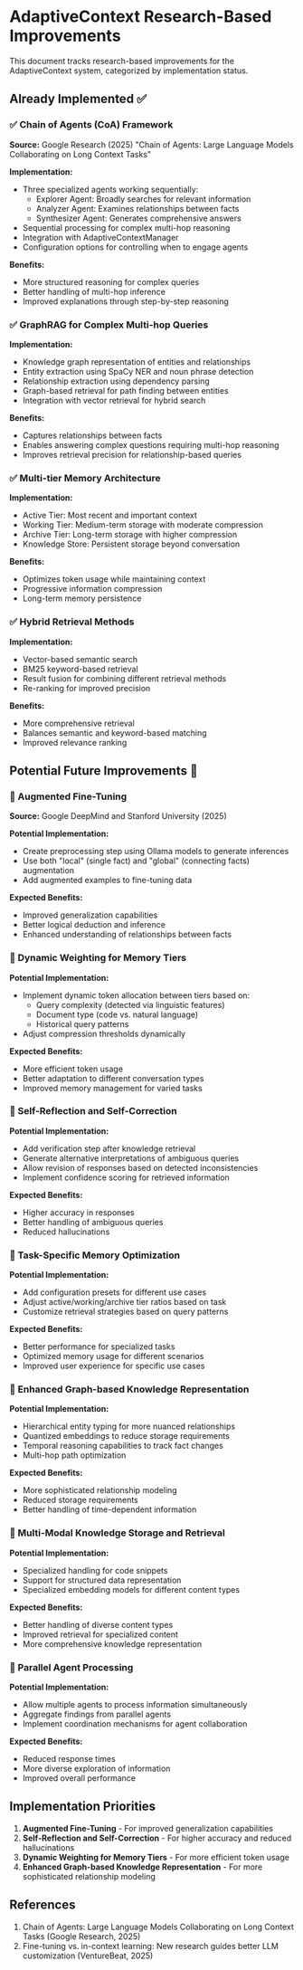 # AdaptiveContext Research-Based Improvements

This document tracks research-based improvements for the AdaptiveContext system, categorized by implementation status.

## Already Implemented ✅

### ✅ Chain of Agents (CoA) Framework
**Source:** Google Research (2025) "Chain of Agents: Large Language Models Collaborating on Long Context Tasks"

**Implementation:**
- Three specialized agents working sequentially:
  - Explorer Agent: Broadly searches for relevant information
  - Analyzer Agent: Examines relationships between facts
  - Synthesizer Agent: Generates comprehensive answers
- Sequential processing for complex multi-hop reasoning
- Integration with AdaptiveContextManager
- Configuration options for controlling when to engage agents

**Benefits:**
- More structured reasoning for complex queries
- Better handling of multi-hop inference
- Improved explanations through step-by-step reasoning

### ✅ GraphRAG for Complex Multi-hop Queries
**Implementation:**
- Knowledge graph representation of entities and relationships
- Entity extraction using SpaCy NER and noun phrase detection
- Relationship extraction using dependency parsing
- Graph-based retrieval for path finding between entities
- Integration with vector retrieval for hybrid search

**Benefits:**
- Captures relationships between facts
- Enables answering complex questions requiring multi-hop reasoning
- Improves retrieval precision for relationship-based queries

### ✅ Multi-tier Memory Architecture
**Implementation:**
- Active Tier: Most recent and important context
- Working Tier: Medium-term storage with moderate compression
- Archive Tier: Long-term storage with higher compression
- Knowledge Store: Persistent storage beyond conversation

**Benefits:**
- Optimizes token usage while maintaining context
- Progressive information compression
- Long-term memory persistence

### ✅ Hybrid Retrieval Methods
**Implementation:**
- Vector-based semantic search
- BM25 keyword-based retrieval
- Result fusion for combining different retrieval methods
- Re-ranking for improved precision

**Benefits:**
- More comprehensive retrieval
- Balances semantic and keyword-based matching
- Improved relevance ranking

## Potential Future Improvements 🔲

### 🔲 Augmented Fine-Tuning
**Source:** Google DeepMind and Stanford University (2025)

**Potential Implementation:**
- Create preprocessing step using Ollama models to generate inferences
- Use both "local" (single fact) and "global" (connecting facts) augmentation
- Add augmented examples to fine-tuning data

**Expected Benefits:**
- Improved generalization capabilities
- Better logical deduction and inference
- Enhanced understanding of relationships between facts

### 🔲 Dynamic Weighting for Memory Tiers
**Potential Implementation:**
- Implement dynamic token allocation between tiers based on:
  - Query complexity (detected via linguistic features)
  - Document type (code vs. natural language)
  - Historical query patterns
- Adjust compression thresholds dynamically

**Expected Benefits:**
- More efficient token usage
- Better adaptation to different conversation types
- Improved memory management for varied tasks

### 🔲 Self-Reflection and Self-Correction
**Potential Implementation:**
- Add verification step after knowledge retrieval
- Generate alternative interpretations of ambiguous queries
- Allow revision of responses based on detected inconsistencies
- Implement confidence scoring for retrieved information

**Expected Benefits:**
- Higher accuracy in responses
- Better handling of ambiguous queries
- Reduced hallucinations

### 🔲 Task-Specific Memory Optimization
**Potential Implementation:**
- Add configuration presets for different use cases
- Adjust active/working/archive tier ratios based on task
- Customize retrieval strategies based on query patterns

**Expected Benefits:**
- Better performance for specialized tasks
- Optimized memory usage for different scenarios
- Improved user experience for specific use cases

### 🔲 Enhanced Graph-based Knowledge Representation
**Potential Implementation:**
- Hierarchical entity typing for more nuanced relationships
- Quantized embeddings to reduce storage requirements
- Temporal reasoning capabilities to track fact changes
- Multi-hop path optimization

**Expected Benefits:**
- More sophisticated relationship modeling
- Reduced storage requirements
- Better handling of time-dependent information

### 🔲 Multi-Modal Knowledge Storage and Retrieval
**Potential Implementation:**
- Specialized handling for code snippets
- Support for structured data representation
- Specialized embedding models for different content types

**Expected Benefits:**
- Better handling of diverse content types
- Improved retrieval for specialized content
- More comprehensive knowledge representation

### 🔲 Parallel Agent Processing
**Potential Implementation:**
- Allow multiple agents to process information simultaneously
- Aggregate findings from parallel agents
- Implement coordination mechanisms for agent collaboration

**Expected Benefits:**
- Reduced response times
- More diverse exploration of information
- Improved overall performance

## Implementation Priorities

1. **Augmented Fine-Tuning** - For improved generalization capabilities
2. **Self-Reflection and Self-Correction** - For higher accuracy and reduced hallucinations
3. **Dynamic Weighting for Memory Tiers** - For more efficient token usage
4. **Enhanced Graph-based Knowledge Representation** - For more sophisticated relationship modeling

## References

1. Chain of Agents: Large Language Models Collaborating on Long Context Tasks (Google Research, 2025)
2. Fine-tuning vs. in-context learning: New research guides better LLM customization (VentureBeat, 2025) 
